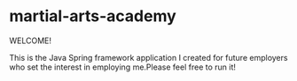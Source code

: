 # martial-arts-academy

WELCOME!

This is the Java Spring framework application I created for future employers who set the interest in employing me.Please feel free to run it!
